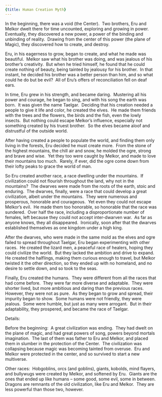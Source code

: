 ```yaml
---
{title: Human Creation Myth}
---
```



In the beginning, there was a void (the Center).  Two brothers, Eru and Melkor dwelt there for time uncounted, exploring and growing in power.  Eventually, they discovered a new power, a power of the binding and unbinding of reality.  Drawing from the center of this power (the plane of Magic), they discovered how to create, and destroy.   

Eru, in his eagerness to grow, began to create, and what he made was beautiful.  Melkor saw what his brother was doing, and was jealous of his brother’s creativity.  But when he tried himself, he found that he could create nothing of beauty, being tainted by jealousy for his brother.  In that instant, he decided his brother was a better person than him, and so what could he do but be evil?  All of Eru’s offers of reconciliation fell on deaf ears.   

In time, Eru grew in his strength, and became daring.  Mustering all his power and courage, he began to sing, and with his song the earth was born.  It was given the name Taelgar.  Deciding that his creation needed a people to give it life and color, he created the elves.  He made them friends with the trees and the flowers, the birds and the fish, even the lowly insects.  But nothing could escape Melkor’s influence, especially not something created by his truest brother.  So the elves became aloof and distrustful of the outside world.   

After having created a people to populate the world, and finding them only living in the forests, Eru decided he must create more.  From the stone of the highest mountains, the chill air and snow, he molded the ogre, strong and brave and wise.  Yet they too were caught by Melkor, and made to love their mountains too much.  Rarely, if ever, did the ogre come down from their lofty peaks to grace the world of man. 

So Eru created another race, a race dwelling under the mountains.  If civilization could not flourish throughout the land, why not in the mountains?  The dwarves were made from the roots of the earth, stoic and enduring.  The dwarves, finally, were a race that could develop a great civilization, albeit under the mountains.  They were numerous and prosperous, honorable and courageous.  Yet even they could not escape Melkor’s evil.  He made them too honorable, so honorable that the race was sundered.  Over half the race, including a disproportionate number of females, left because they could not accept inter-dwarven war.  As far as anyone knows, they all disappeared.  Ironically, soon after that the dwarves established themselves as one kingdom under a high king. 

After the dwarves, who were made in the same mold as the elves and ogre failed to spread throughout Taelgar, Eru began experimenting with other races.  He created the lizard men, a peaceful race of healers, hoping they could civilize the world.  But they lacked the ambition and drive to expand.  He created the halflings, making them curious enough to travel, but Melkor twisted it the other direction, so they ended up with no homeland, and no desire to settle down, and so took to the seas. 

Finally, Eru created the humans.  They were different from all the races that had come before.  They were far more diverse and adaptable.  They were shorter lived, but more ambitious and daring than the previous races.  However, they were not as pure.  As they began to grow and spread, their impurity began to show.  Some humans were not friendly, they were jealous.  Some were humble, but just as many were arrogant.  But in their adaptability, they prospered, and became the race of Taelgar.   

Details: 

Before the beginning:  A great civilization was ending.  They had dwelt on the plane of magic, and had great powers of song, powers beyond mortals imagination.  The last of them was father to Eru and Melkor, and placed them in slumber in the protection of the Center.  The civilization was collapsing because magic was becoming tainted from overuse.  Eru and Melkor were protected in the center, and so survived to start a new multiverse.  

Other races:  Hobgoblins, orcs (and goblins), giants, kobolds, mind flayers, and bullywugs were created by Melkor, and softened by Eru.  Giants are the ones that ended up like humans – some good, some evil, some in between.  Dragons are remnants of the old civilization, like Eru and Melkor.  They are less powerful than those two, however.